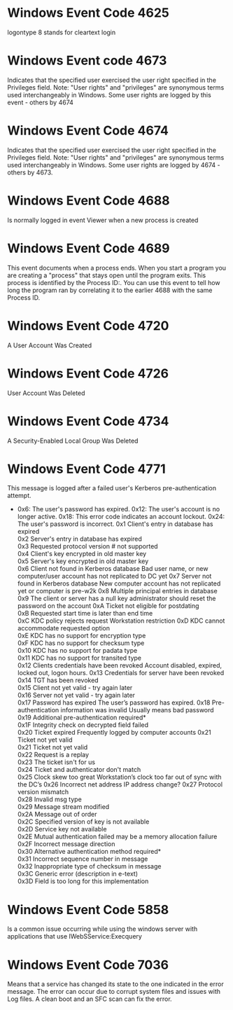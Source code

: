 # Windows Event Code 4625
logontype 8 stands for cleartext login

# Windows Event code 4673
Indicates that the specified user exercised the user right specified in the Privileges field.
Note: "User rights" and "privileges" are synonymous terms used interchangeably in Windows. Some user rights are logged by this event - others by 4674

# Windows Event Code 4674
Indicates that the specified user exercised the user right specified in the Privileges field.
Note: "User rights" and "privileges" are synonymous terms used interchangeably in Windows. Some user rights are logged by 4674 - others by 4673.

# Windows Event Code 4688
Is normally logged in event Viewer when a new process is created

# Windows Event Code 4689
This event documents when a process ends. When you start a program you are creating a "process" that stays open until the program exits.
This process is identified by the Process ID:. You can use this event to tell how long the program ran by correlating it to the earlier 4688 with the same Process ID.

# Windows Event Code 4720
A User Account Was Created

# Windows Event Code 4726
User Account Was Deleted

# Windows Event Code 4734
A Security-Enabled Local Group Was Deleted

# Windows Event Code 4771
This message is logged after a failed user's Kerberos pre-authentication attempt.
- 0x6: The user's password has expired.
0x12: The user's account is no longer active.
0x18: This error code indicates an account lockout.
0x24: The user's password is incorrect.
0x1	Client's entry in database has expired	 
0x2	Server's entry in database has expired	 
0x3	Requested protocol version # not supported	 
0x4	Client's key encrypted in old master key	 
0x5	Server's key encrypted in old master key	 
0x6	Client not found in Kerberos database	Bad user name, or new computer/user account has not replicated to DC yet
0x7	Server not found in Kerberos database	 New computer account has not replicated yet or computer is pre-w2k
0x8	Multiple principal entries in database	 
0x9	The client or server has a null key	 administrator should reset the password on the account
0xA	Ticket not eligible for postdating	 
0xB	Requested start time is later than end time	 
0xC	KDC policy rejects request	Workstation restriction
0xD	KDC cannot accommodate requested option	 
0xE	KDC has no support for encryption type	 
0xF	KDC has no support for checksum type	 
0x10	KDC has no support for padata type	 
0x11	KDC has no support for transited type	 
0x12	Clients credentials have been revoked	Account disabled, expired, locked out, logon hours.
0x13	Credentials for server have been revoked	 
0x14	TGT has been revoked	 
0x15	Client not yet valid - try again later	 
0x16	Server not yet valid - try again later	 
0x17	Password has expired	The user’s password has expired.
0x18	Pre-authentication information was invalid	Usually means bad password
0x19	Additional pre-authentication required*	 
0x1F	Integrity check on decrypted field failed	 
0x20	Ticket expired	Frequently logged by computer accounts
0x21	Ticket not yet valid	 
0x21	Ticket not yet valid	 
0x22	Request is a replay	 
0x23	The ticket isn't for us	 
0x24	Ticket and authenticator don't match	 
0x25	Clock skew too great	Workstation’s clock too far out of sync with the DC’s
0x26	Incorrect net address	 IP address change?
0x27	Protocol version mismatch	 
0x28	Invalid msg type	 
0x29	Message stream modified	 
0x2A	Message out of order	 
0x2C	Specified version of key is not available	 
0x2D	Service key not available	 
0x2E	Mutual authentication failed	 may be a memory allocation failure
0x2F	Incorrect message direction	 
0x30	Alternative authentication method required*	 
0x31	Incorrect sequence number in message	 
0x32	Inappropriate type of checksum in message	 
0x3C	Generic error (description in e-text)	 
0x3D	Field is too long for this implementation	 

# Windows Event Code 5858
Is a common issue occurring while using the windows server with applications that use IWebSService:Execquery

# Windows Event Code 7036
Means that a service has changed its state to the one indicated in the error message.
The error can occur due to corrupt system files and issues with Log files.
A clean boot and an SFC scan can fix the error.